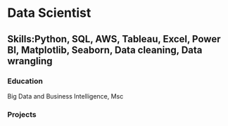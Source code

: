 # Data Scientist

## Skills:Python, SQL, AWS, Tableau, Excel, Power BI, Matplotlib, Seaborn, Data cleaning, Data wrangling

### Education
Big Data and Business Intelligence, Msc

### Projects

